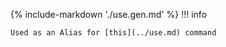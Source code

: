 {% include-markdown './use.gen.md' %}
!!! info

    Used as an Alias for [this](../use.md) command

